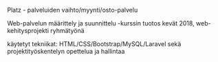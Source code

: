 Platz - palveluiden vaihto/myynti/osto-palvelu

Web-palvelun määrittely ja suunnittelu -kurssin tuotos
kevät 2018, web-kehitysprojekti ryhmätyönä

käytetyt tekniikat: HTML/CSS/Bootstrap/MySQL/Laravel sekä projektityöskentelyn opettelua ja hallintaa
